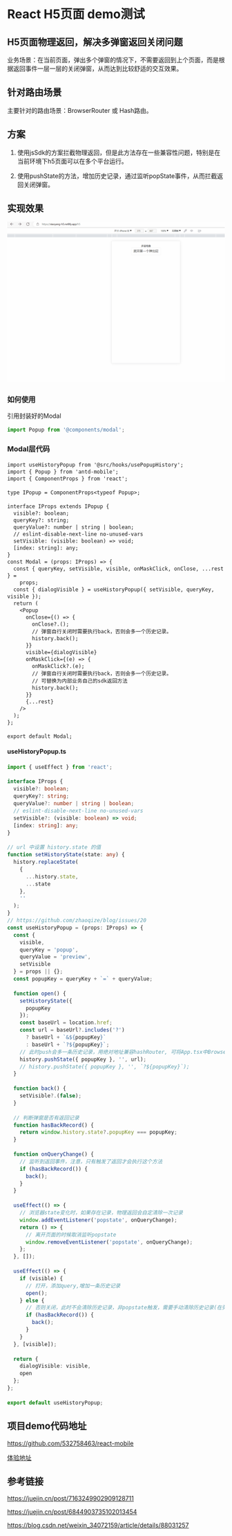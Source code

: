 # React H5页面 demo测试

## H5页面物理返回，解决多弹窗返回关闭问题

业务场景：在当前页面，弹出多个弹窗的情况下，不需要返回到上个页面，而是根据返回事件一层一层的关闭弹窗，从而达到比较舒适的交互效果。

## 针对路由场景

主要针对的路由场景：BrowserRouter 或 Hash路由。

## 方案

1. 使用jsSdk的方案拦截物理返回，但是此方法存在一些兼容性问题，特别是在当前环境下h5页面可以在多个平台运行。

2. 使用pushState的方法，增加历史记录，通过监听popState事件，从而拦截返回关闭弹窗。


## 实现效果
![Alt text](./src/assets/1.gif)


### 如何使用

引用封装好的Modal

```jsx
import Popup from '@components/modal';
```

### Modal层代码

```tsx
import useHistoryPopup from '@src/hooks/usePopupHistory';
import { Popup } from 'antd-mobile';
import { ComponentProps } from 'react';

type IPopup = ComponentProps<typeof Popup>;

interface IProps extends IPopup {
  visible?: boolean;
  queryKey?: string;
  queryValue?: number | string | boolean;
  // eslint-disable-next-line no-unused-vars
  setVisible: (visible: boolean) => void;
  [index: string]: any;
}
const Modal = (props: IProps) => {
  const { queryKey, setVisible, visible, onMaskClick, onClose, ...rest } =
    props;
  const { dialogVisible } = useHistoryPopup({ setVisible, queryKey, visible });
  return (
    <Popup
      onClose={() => {
        onClose?.();
        // 弹窗自行关闭时需要执行back，否则会多一个历史记录。
        history.back();
      }}
      visible={dialogVisible}
      onMaskClick={(e) => {
        onMaskClick?.(e);
        // 弹窗自行关闭时需要执行back，否则会多一个历史记录。
        // 可替换为内部业务自己的sdk返回方法
        history.back();
      }}
      {...rest}
    />
  );
};

export default Modal;
```

#### useHistoryPopup.ts

```ts
import { useEffect } from 'react';

interface IProps {
  visible?: boolean;
  queryKey?: string;
  queryValue?: number | string | boolean;
  // eslint-disable-next-line no-unused-vars
  setVisible?: (visible: boolean) => void;
  [index: string]: any;
}

// url 中设置 history.state 的值
function setHistoryState(state: any) {
  history.replaceState(
    {
      ...history.state,
      ...state
    },
    ''
  );
}
// https://github.com/zhaoqize/blog/issues/20
const useHistoryPopup = (props: IProps) => {
  const {
    visible,
    queryKey = 'popup',
    queryValue = 'preview',
    setVisible
  } = props || {};
  const popupKey = queryKey + `=` + queryValue;

  function open() {
    setHistoryState({
      popupKey
    });
    const baseUrl = location.href;
    const url = baseUrl?.includes('?')
      ? baseUrl + `&${popupKey}`
      : baseUrl + `?${popupKey}`;
    // 此时push会多一条历史记录，用绝对地址兼容hashRouter, 可将App.tsx中BrowserRouter替换HashRouter尝试
    history.pushState({ popupKey }, '', url);
    // history.pushState({ popupKey }, '', `?${popupKey}`);
  }

  function back() {
    setVisible?.(false);
  }

  // 判断弹窗是否有返回记录
  function hasBackRecord() {
    return window.history.state?.popupKey === popupKey;
  }

  function onQueryChange() {
    // 监听到返回事件，注意，只有触发了返回才会执行这个方法
    if (hasBackRecord()) {
      back();
    }
  }

  useEffect(() => {
    // 浏览器state变化时，如果存在记录，物理返回会自定清除一次记录
    window.addEventListener('popstate', onQueryChange);
    return () => {
      // 离开页面的时候取消监听popstate
      window.removeEventListener('popstate', onQueryChange);
    };
  }, []);

  useEffect(() => {
    if (visible) {
      // 打开，添加query,增加一条历史记录
      open();
    } else {
      // 否则关闭，此时不会清除历史记录，非popstate触发，需要手动清除历史记录(在弹窗层触发的关闭清除了历史记录)
      if (hasBackRecord()) {
        back();
      }
    }
  }, [visible]);

  return {
    dialogVisible: visible,
    open
  };
};

export default useHistoryPopup;

```

## 项目demo代码地址

https://github.com/532758463/react-mobile

[体验地址](https://xiaoyang-h5.netlify.app/)

## 参考链接

https://juejin.cn/post/7163249902909128711


https://juejin.cn/post/6844903735102013454

https://blog.csdn.net/weixin_34072159/article/details/88031257
